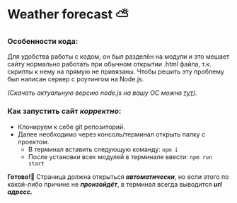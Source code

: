 # Weather forecast ⛅
### Особенности кода:

Для удобства работы с кодом, он был разделён на модули и это мешает сайту нормально работать при обычном открытии .html файла, т.к. скрипты к нему на прямую не привязаны.
Чтобы решить эту проблему был написан сервер с роутингом на Node.js.

_(Скачать актуальную версию node.js на вашу ОС можно [тут](https://nodejs.org/en/download/))._

### Как запустить сайт _корректно_:

* Клонируем к себе git репозиторий.
 * Далее необходимо через консоль/терминал открыть папку с проектом.
   * В терминал вставить следующую команду: ``` npm i ```
   * После установки всех модулей в терминале ввести: ``` npm run start ```

**Готово!🎉** Страница должна открыться ***автоматически***, но если этого по какой-либо причине не ***произойдёт***, в терминал всегда выводится ***url адресс.***
